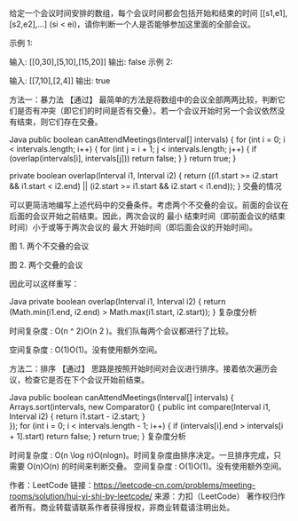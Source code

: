 给定一个会议时间安排的数组，每个会议时间都会包括开始和结束的时间 [[s1,e1],[s2,e2],...] (si < ei)，请你判断一个人是否能够参加这里面的全部会议。

示例 1:

输入: [[0,30],[5,10],[15,20]]
输出: false
示例 2:

输入: [[7,10],[2,4]]
输出: true


方法一：暴力法 【通过】
最简单的方法是将数组中的会议全部两两比较，判断它们是否有冲突（即它们的时间是否有交叠）。若一个会议开始时另一个会议依然没有结束，则它们存在交叠。

Java
public boolean canAttendMeetings(Interval[] intervals) {
    for (int i = 0; i < intervals.length; i++) {
        for (int j = i + 1; j < intervals.length; j++) {
            if (overlap(intervals[i], intervals[j])) return false;
        }
    }
    return true;
}

private boolean overlap(Interval i1, Interval i2) {
    return ((i1.start >= i2.start && i1.start < i2.end)
         || (i2.start >= i1.start && i2.start < i1.end));
}
交叠的情况

可以更简洁地编写上述代码中的交叠条件。考虑两个不交叠的会议。前面的会议在后面的会议开始之前结束。因此，两次会议的 最小 结束时间（即前面会议的结束时间）小于或等于两次会议的 最大 开始时间（即后面会议的开始时间)。



图 1. 两个不交叠的会议



图 2. 两个交叠的会议

因此可以这样重写：

Java
private boolean overlap(Interval i1, Interval i2) {
    return (Math.min(i1.end, i2.end) >
            Math.max(i1.start, i2.start));
}
复杂度分析

时间复杂度 : O(n ^ 2)O(n 
2
 )。我们队每两个会议都进行了比较。

空间复杂度 : O(1)O(1)。没有使用额外空间。

方法二：排序 【通过】
思路是按照开始时间对会议进行排序。接着依次遍历会议，检查它是否在下个会议开始前结束。

Java
public boolean canAttendMeetings(Interval[] intervals) {
    Arrays.sort(intervals, new Comparator<Interval>() {
        public int compare(Interval i1, Interval i2) {
            return i1.start - i2.start;
        }        
    });
    for (int i = 0; i < intervals.length - 1; i++) {
        if (intervals[i].end > intervals[i + 1].start) return false;
    }
    return true;
}
复杂度分析

时间复杂度 : O(n \log n)O(nlogn)。时间复杂度由排序决定。一旦排序完成，只需要 O(n)O(n) 的时间来判断交叠。
空间复杂度 : O(1)O(1)。没有使用额外空间。

作者：LeetCode
链接：https://leetcode-cn.com/problems/meeting-rooms/solution/hui-yi-shi-by-leetcode/
来源：力扣（LeetCode）
著作权归作者所有。商业转载请联系作者获得授权，非商业转载请注明出处。